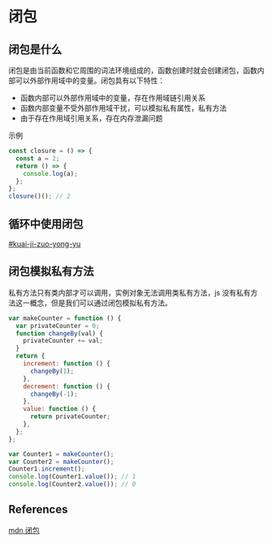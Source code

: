 # 闭包

## 闭包是什么

闭包是由当前函数和它周围的词法环境组成的，函数创建时就会创建闭包，函数内部可以外部作用域中的变量。闭包具有以下特性：

* 函数内部可以外部作用域中的变量，存在作用域链引用关系
* 函数内部变量不受外部作用域干扰，可以模拟私有属性，私有方法
* 由于存在作用域引用关系，存在内存泄漏问题

示例

```javascript
const closure = () => {
  const a = 2;
  return () => {
    console.log(a);
  };
};
closure()(); // 2
```

## 循环中使用闭包

[#kuai-ji-zuo-yong-yu](../js/#kuai-ji-zuo-yong-yu "mention")&#x20;

## 闭包模拟私有方法

私有方法只有类内部才可以调用，实例对象无法调用类私有方法，js 没有私有方法这一概念，但是我们可以通过闭包模拟私有方法。

```javascript
var makeCounter = function () {
  var privateCounter = 0;
  function changeBy(val) {
    privateCounter += val;
  }
  return {
    increment: function () {
      changeBy(1);
    },
    decrement: function () {
      changeBy(-1);
    },
    value: function () {
      return privateCounter;
    },
  };
};

var Counter1 = makeCounter();
var Counter2 = makeCounter(); 
Counter1.increment();
console.log(Counter1.value()); // 1
console.log(Counter2.value()); // 0 
```

## References

[mdn 闭包](https://developer.mozilla.org/zh-CN/docs/Web/JavaScript/Closures)
